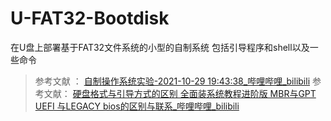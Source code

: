 # U-FAT32-Bootdisk
在U盘上部署基于FAT32文件系统的小型的自制系统 包括引导程序和shell以及一些命令



> 参考文献 ： [自制操作系统实验-2021-10-29 19:43:38_哔哩哔哩_bilibili](https://www.bilibili.com/video/BV1fL411g7xF?p=1&vd_source=140617872e27fde02158a445f44419a0)
> 参考文献：  [硬盘格式与引导方式的区别 全面装系统教程进阶版 MBR与GPT UEFI 与LEGACY bios的区别与联系_哔哩哔哩_bilibili](https://www.bilibili.com/video/BV1bb411v7hp/?spm_id_from=333.880.my_history.page.click&vd_source=140617872e27fde02158a445f44419a0)
